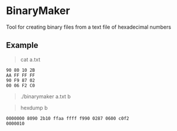 # BinaryMaker

Tool for creating binary files from a text file of hexadecimal numbers

## Example

>cat a.txt
```
90 80 10 2B
AA FF FF FF
90 F9 87 02
00 06 F2 C0
```

>./binarymaker a.txt b

>hexdump b
```
0000000 8090 2b10 ffaa ffff f990 0287 0600 c0f2
0000010
```
